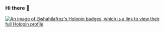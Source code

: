 ### Hi there 👋


[![An image of @shahilafroz's Holopin badges, which is a link to view their full Holopin profile](https://holopin.me/shahilafroz)](https://holopin.io/@shahilafroz)

<!--
**shahil-afroz/shahil-afroz** is a ✨ _special_ ✨ repository because its `README.md` (this file) appears on your GitHub profile.

Here are some ideas to get you started:

- 🔭 I’m currently working on ...
- 🌱 I’m currently learning ...
- 👯 I’m looking to collaborate on ...
- 🤔 I’m looking for help with ...
- 💬 Ask me about ...
- 📫 How to reach me: ...
- 😄 Pronouns: ...
- ⚡ Fun fact: ...
-->
